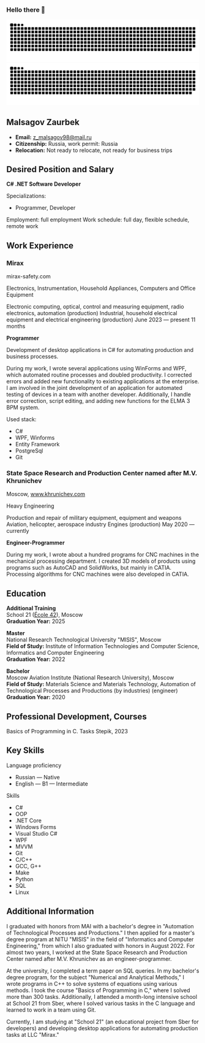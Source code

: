 ### Hello there 👋


![github contribution grid snake animation](https://raw.githubusercontent.com/ZaurbekMalsagov/ZaurbekMalsagov/output/github-contribution-grid-snake-dark.svg#gh-dark-mode-only)![github contribution grid snake animation](https://raw.githubusercontent.com/ZaurbekMalsagov/ZaurbekMalsagov/output/github-contribution-grid-snake.svg#gh-light-mode-only)

## Malsagov Zaurbek

- **Email:** z_malsagov98@mail.ru
- **Citizenship:** Russia, work permit: Russia
- **Relocation:** Not ready to relocate, not ready for business trips

## Desired Position and Salary

**C# .NET Software Developer**

Specializations:
- Programmer, Developer

Employment: full employment
Work schedule: full day, flexible schedule, remote work

## Work Experience

### Mirax
mirax-safety.com

Electronics, Instrumentation, Household Appliances, Computers and Office Equipment

Electronic computing, optical, control and measuring equipment, radio electronics, automation (production)
Industrial, household electrical equipment and electrical engineering (production)
June 2023 — present 11 months

**Programmer**

Development of desktop applications in C# for automating production and business processes.

During my work, I wrote several applications using WinForms and WPF, which automated routine processes and doubled productivity. I corrected errors and added new functionality to existing applications at the enterprise. I am involved in the joint development of an application for automated testing of devices in a team with another developer. Additionally, I handle error correction, script editing, and adding new functions for the ELMA 3 BPM system.

Used stack:
- C# 
- WPF, Winforms
- Entity Framework
- PostgreSql
- Git

### State Space Research and Production Center named after M.V. Khrunichev
Moscow, www.khrunichev.com

Heavy Engineering

Production and repair of military equipment, equipment and weapons
Aviation, helicopter, aerospace industry
Engines (production)
May 2020 — currently

**Engineer-Programmer**

During my work, I wrote about a hundred programs for CNC machines in the mechanical processing department. I created 3D models of products using programs such as AutoCAD and SolidWorks, but mainly in CATIA. Processing algorithms for CNC machines were also developed in CATIA.

## Education

**Additional Training**  
School 21 ([École 42](https://42.fr/)), Moscow  
**Graduation Year:** 2025

**Master**  
National Research Technological University "MISIS", Moscow  
**Field of Study:** Institute of Information Technologies and Computer Science, Informatics and Computer Engineering  
**Graduation Year:** 2022

**Bachelor**  
Moscow Aviation Institute (National Research University), Moscow  
**Field of Study:** Materials Science and Materials Technology, Automation of Technological Processes and Productions (by industries) (engineer)  
**Graduation Year:** 2020



## Professional Development, Courses

Basics of Programming in C. Tasks
Stepik, 2023

## Key Skills

Language proficiency
- Russian — Native
- English — B1 — Intermediate

Skills
- C#
- OOP
- .NET Core
- Windows Forms
- Visual Studio C#
- WPF
- MVVM
- Git
- C/C++
- GCC, G++
- Make
- Python
- SQL
- Linux

## Additional Information

I graduated with honors from MAI with a bachelor's degree in "Automation of Technological Processes and Productions." I then applied for a master's degree program at NITU "MISIS" in the field of "Informatics and Computer Engineering," from which I also graduated with honors in August 2022. For almost two years, I worked at the State Space Research and Production Center named after M.V. Khrunichev as an engineer-programmer.

At the university, I completed a term paper on SQL queries. In my bachelor's degree program, for the subject "Numerical and Analytical Methods," I wrote programs in C++ to solve systems of equations using various methods. I took the course "Basics of Programming in C," where I solved more than 300 tasks. Additionally, I attended a month-long intensive school at School 21 from Sber, where I solved various tasks in the C language and learned to work in a team using Git.

Currently, I am studying at "School 21" (an educational project from Sber for developers) and developing desktop applications for automating production tasks at LLC "Mirax."


<!--
**ZaurbekMalsagov/ZaurbekMalsagov** is a ✨ _special_ ✨ repository because its `README.md` (this file) appears on your GitHub profile.


Here are some ideas to get you started:

- 🔭 I’m currently working on ...
- 🌱 I’m currently learning ...
- 👯 I’m looking to collaborate on ...
- 🤔 I’m looking for help with ...
- 💬 Ask me about ...
- 📫 How to reach me: ...
- 😄 Pronouns: ...
- ⚡ Fun fact: ...
-->
